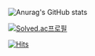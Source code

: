 ![Anurag's GitHub stats](https://github-readme-stats.vercel.app/api?username=limjh1&theme=dark&show_icons=true)

[![Solved.ac프로필](http://mazassumnida.wtf/api/v2/generate_badge?boj=jehyuk17)](https://solved.ac/jehyuk17)

[![Hits](https://hits.seeyoufarm.com/api/count/incr/badge.svg?url=https%3A%2F%2Flimjh1.com%2Fgjbae1212%2Fhit-counter)](https://hits.seeyoufarm.com)                    
